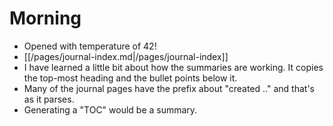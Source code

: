# Morning
- Opened with temperature of 42!
- [[/pages/journal-index.md|/pages/journal-index]]
- I have learned a little bit about how the summaries are working. It copies the top-most heading and the bullet points below it. 
- Many of the journal pages have the prefix about "created .." and that's as  it parses.
- Generating a "TOC" would be a summary.
